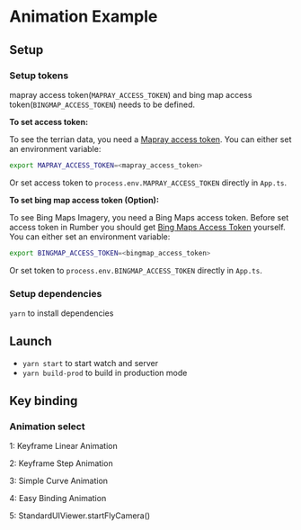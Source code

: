 Animation Example
================================================================================


Setup
--------------------------------------------------------------------------------
### Setup tokens
mapray access token(`MAPRAY_ACCESS_TOKEN`) and bing map access token(`BINGMAP_ACCESS_TOKEN`) needs to be defined.

**To set access token:**

To see the terrian data, you need a [Mapray access token](https://mapray.com/documents/overview/token/index.html). You can either set an environment variable:

```bash
export MAPRAY_ACCESS_TOKEN=<mapray_access_token>
```

Or set access token to `process.env.MAPRAY_ACCESS_TOKEN` directly in `App.ts`.


**To set bing map access token (Option):**

To see Bing Maps Imagery, you need a Bing Maps access token. 
Before set access token in Rumber you should get [Bing Maps Access Token](https://docs.microsoft.com/en-us/bingmaps/getting-started/bing-maps-dev-center-help/getting-a-bing-maps-key) yourself.
You can either set an environment variable:
```bash
export BINGMAP_ACCESS_TOKEN=<bingmap_access_token>
```

Or set token to `process.env.BINGMAP_ACCESS_TOKEN` directly in `App.ts`.


### Setup dependencies
`yarn` to install dependencies


Launch
--------------------------------------------------------------------------------
- `yarn start` to start watch and server
- `yarn build-prod` to build in production mode


Key binding
--------------------------------------------------------------------------------
### Animation select
1: Keyframe Linear Animation

2: Keyframe Step Animation

3: Simple Curve Animation

4: Easy Binding Animation

5: StandardUIViewer.startFlyCamera()
